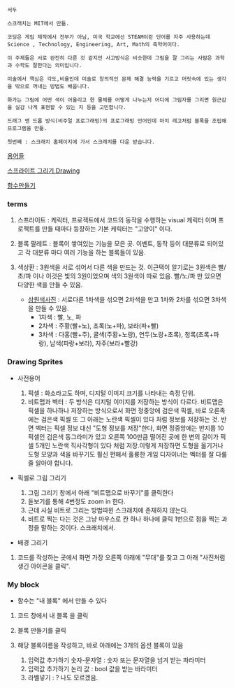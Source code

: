 ```
서두

스크래치는 MIT에서 만듦.

코딩은 게임 제작에서 전부가 아님, 미국 학교에선 STEAM이란 단어를 자주 사용하는데 Science , Technology, Engineering, Art, Math의 축약어이다.

이 주제들은 서로 완전히 다른 것 같지만 사고방식은 비슷한데 그림을 잘 그리는 사람은 과학과 수학도 잘한다는 의미입니다.

미술에서 핵심은 각도,비율인데 미술로 창의적인 문제 해결 능력을 기르고 머릿속에 있는 생각을 밖으로 꺼내는 방법도 배웁니다.

화가는 그림에 어떤 색이 어울리고 한 물체를 어떻게 나누는지 어디에 그림자를 그리면 원근감을 실감 나게 표현할 수 있는 지 등을 고민합니다.

드래그 앤 드롭 방식(비주얼 프로그래밍)의 프로그래밍 언어인데 마치 레고처럼 블록을 조립해 프로그램을 만듦.

첫번째 : 스크래치 홈페이지에 가서 스크래치를 다운 받습니다.
```

[용어들](#terms)

[스프라이트 그리기,Drawing](#Drawing-Sprites)

[함수만들기](#My-block)

### terms

1. 스프라이트 : 케릭터, 프로젝트에서 코드의 동작을 수행하는 visual 케릭터 이며 프로젝트를 만들 때마다 등장하는 기본 케릭터는 "고양이" 이다. 

2. 블록 팔레트 : 블록이 쌓여있는 기능을 모은 곳. 이벤트, 동작 등이 대분류로 되어있고 각 대분류 마다 여러 기능을 하는 블록들이 있음.

3. 색상환 : 3원색을 서로 섞어서 다른 색을 만드는 것. 이근택이 알기로는 3원색은 빨/초/파 이나 이것은 빛의 3원이었으며 색의 3원색이 따로 있음. 빨/노/파 만 있으면 다양한 색을 만들 수 있음. 
    - [삼원색사진](참고img/삼원색.jpg) : 서로다른 1차색을 섞으면 2차색을 만고 1차와 2차를 섞으면 3차색을 만들 수 있음.
        - 1차색 : 빨, 노, 파
        - 2차색 : 주황(빨+노), 초록(노+파), 보라(파+빨)
        - 3차색 : 다홍(빨+주), 귤색(주황+노랑), 연두(노랑+초록), 청록(초록+파랑), 남색(파랑+보라), 자주(보라+빨강)
### Drawing Sprites
- 사전용어
    1. 픽셀 : 화소라고도 하며, 디지털 이미지 크기를 나타내는 측정 단위.
    2. 비트맵과 벡터 : 두 방식은 디지털 이미지를 저장하는 방식이 다르다. 비트맵은 픽셀을 하나하나 저장하는 방식으로서 화면 정중앙에 검은색 픽셀, 바로 오른족에는 검은색 픽셀 또 그 아래는 노란색 픽셀이 있다 처럼 정보를 저장하는 것. 반면 벡터는 픽셀 정보 대신 "도형 정보를 저장"한다, 화면 정중앙에는 반지름 10픽셀인 검은색 동그라미가 있고 오른쪽 100만큼 떨어진 곳에 한 변의 길이가 픽셀 5개인 노란색 직사각형이 있다 처럼 저장.이렇게 저장하면 도형을 옮기거나 도형 모양과 색을 바꾸기도 훨신 편해서 훌륭한 게임 디자이너는 벡터를 잘 다룰 줄 알아야 합니다.
- 픽셀로 그림 그리기
    1. 그림 그리기 창에서 아래 "비트맵으로 바꾸기"를 클릭한다
    2. 돋보기를 통해 4번정도 zoom in 한다.
    3. 근데 사실 비트로 그리는 방법따윈 스크래치에 존재하지 않는다.
    4. 비트로 찍는 다는 것은 그냥 마우스로 칸 하나 하나에 클릭 1번으로 점을 찍는 과정을 말하는 것이다. 스크래치에서.

- 배경 그리기
1. 코드를 작성하는 곳에서 화면 가장 오른쪽 아래에 "무대"를 찾고 그 아래 "사진처럼 생긴 아이콘을 클릭".

### My block
- 함수는 "내 블록" 에서 만들 수 있다

1. 코드 창에서 내 블록 을 클릭

2. 블록 만들기를 클릭

3. 해당 블록이름을 작성하고, 바로 아래에는 3개의 옵션 블록이 있음
    1. 입력값 추가하기 숫자-문자열 : 숫자 또는 문자열을 넘겨 받는 파라미터
    2. 입력값 추가하기 논리 값 : bool 값을 받는 바라미터
    3. 라벨넣기 : ? 나도 모르겠음.